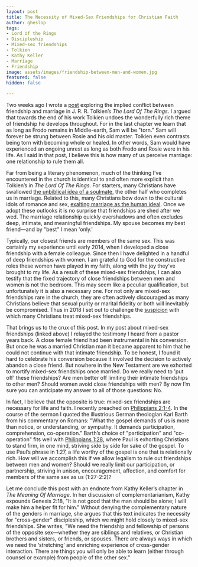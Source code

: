 ```yaml
---
layout: post
title: The Necessity of Mixed-Sex Friendships for Christian Faith
author: gheslop
tags:
- Lord of the Rings
- Discipleship
- Mixed-sex friendships
- Tolkien
- Kathy Keller
- Marriage
- Friendship
image: assets/images/friendship-between-men-and-women.jpg
featured: false
hidden: false

---
```

Two weeks ago I wrote a [post](https://rekindle.co.za/content/2021-01-13-tolkien-friendship-versus-marriage "Tolkien: Marriage Versus Friendship") exploring the implied conflict between friendship and marriage in J. R. R. Tolkien’s _The Lord Of The Rings_. I argued that towards the end of his work Tolkien undoes the wonderfully rich theme of friendship he develops throughout. For in the last chapter we learn that as long as Frodo remains in Middle-earth, Sam will be "torn." Sam will forever be strung between Rosie and his old master. Tolkien even contrasts being torn with becoming whole or healed. In other words, Sam would have experienced an ongoing unrest as long as both Frodo and Rosie were in his life. As I said in that post, I believe this is how many of us perceive marriage: one relationship to rule them all.

Far from being a literary phenomenon, much of the thinking I’ve encountered in the church is identical to and often more explicit than Tolkien’s in _The Lord Of The Rings_. For starters, many Christians have swallowed [the unbiblical idea of a soulmate](https://rekindle.co.za/content/2020-12-03-john-calvin-marriage-singleness "Does Marriage Complete Us?"), the other half who completes us in marriage. Related to this, many Christians bow down to the cultural idols of romance and sex, [exalting marriage as the human ideal](https://rekindle.co.za/content/2020-11-12-1-corinthians-7-is-it-better-to-marry "Is Is Better To Marry?"). Once we adopt these outlooks it is no surprise that friendships are shed after we wed. The marriage relationship quickly overshadows and often excludes deep, intimate, and meaningful friendships. My spouse becomes my best friend—and by "best" I mean 'only.'

Typically, our closest friends are members of the same sex. This was certainly my experience until early 2014, when I developed a close friendship with a female colleague. Since then I have delighted in a handful of deep friendships with women. I am grateful to God for the constructive roles these women have played in my faith, along with the joy they've brought to my life. As a result of these mixed-sex friendships, I can also testify that the fixed trajectory of close friendships between men and women is not the bedroom. This may seem like a peculiar qualification, but unfortunately it is also a necessary one. For not only are mixed-sex friendships rare in the church, they are often actively discouraged as many Christians believe that sexual purity or marital fidelity or both will inevitably be compromised. Thus in 2018 I set out to challenge the [suspicion](https://rekindle.co.za/content/can-i-be-friends-with-girls/ "Can I Have Girl Friends?") with which many Christians treat mixed-sex friendships.

That brings us to the crux of this post. In my post about mixed-sex friendships (linked above) I relayed the testimony I heard from a pastor years back. A close female friend had been instrumental in his conversion. But once he was a married Christian man it became apparent to him that he could not continue with that intimate friendship. To be honest, I found it hard to celebrate his conversion because it involved the decision to actively abandon a close friend. But nowhere in the New Testament are we exhorted to mortify mixed-sex friendships once married. Do we really need to 'put off' these friendships? Are men better off limiting their intimate friendships to other men? Should women avoid close friendships with men? By now I’m sure you can anticipate my answer to all of those questions: No.

In fact, I believe that the opposite is true: mixed-sex friendships are necessary for life and faith. I recently preached on [Philippians 2:1-4](https://rekindle.co.za/content/2020-07-27-philippians-2-1-4-devotional "Philippians 2:1-4 Devotional"). In the course of the sermon I quoted the illustrious German theologian Karl Barth from his commentary on Romans: "What the gospel demands of us is more than notice, or understanding, or sympathy. It demands participation, comprehension, co-operation." Barth’s choice of "participation" and "co-operation" fits well with [Philippians 1:28](https://rekindle.co.za/content/2020-07-20-philippians-1-27-30-devotional "Philippians 1:27-30 Devotional"), where Paul is exhorting Christians to stand firm, in one mind, striving side by side for sake of the gospel. To use Paul’s phrase in 1:27, a life worthy of the gospel is one that is relationally rich. How will we accomplish this if we allow legalism to rule out friendships between men and women? Should we really limit our participation, or partnership, striving in unison, encouragement, affection, and comfort for members of the same sex as us (1:27-2:2)?

Let me conclude this post with an endnote from Kathy Keller’s chapter in _The Meaning Of Marriage_. In her discussion of complementarianism, Kathy expounds Genesis 2:18, "It is not good that the man should be alone; I will make him a helper fit for him." Without denying the complementary nature of the genders in marriage, she argues that this text indicates the necessity for "cross-gender" discipleship, which we might hold closely to mixed-sex friendships. She writes, "We need the friendship and fellowship of persons of the opposite sex—whether they are siblings and relatives, or Christian brothers and sisters, or friends, or spouses. There are always ways in which we need the ‘stretching’ and enriching experience of cross-gender interaction. There are things you will only be able to learn (either through counsel or example) from people of the other sex."